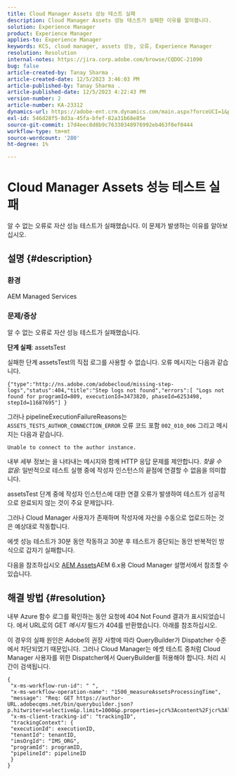 ```yaml
---
title: Cloud Manager Assets 성능 테스트 실패
description: Cloud Manager Assets 성능 테스트가 실패한 이유를 알아봅니다.
solution: Experience Manager
product: Experience Manager
applies-to: Experience Manager
keywords: KCS, cloud manager, assets 성능, 오류, Experience Manager
resolution: Resolution
internal-notes: https://jira.corp.adobe.com/browse/CQDOC-21090
bug: false
article-created-by: Tanay Sharma .
article-created-date: 12/5/2023 3:46:03 PM
article-published-by: Tanay Sharma .
article-published-date: 12/5/2023 4:22:43 PM
version-number: 2
article-number: KA-23312
dynamics-url: https://adobe-ent.crm.dynamics.com/main.aspx?forceUCI=1&pagetype=entityrecord&etn=knowledgearticle&id=ed605461-8593-ee11-be37-6045bd006b25
exl-id: 546d28f5-8d3a-45fa-bfef-82a31b68e85e
source-git-commit: 17d4eec8d8b9c76330348976992eb463f0ef0444
workflow-type: tm+mt
source-wordcount: '280'
ht-degree: 1%

---
```


# Cloud Manager Assets 성능 테스트 실패


알 수 없는 오류로 자산 성능 테스트가 실패했습니다. 이 문제가 발생하는 이유를 알아보십시오.

## 설명 {#description}


### 환경

AEM Managed Services

### 문제/증상 

알 수 없는 오류로 자산 성능 테스트가 실패했습니다.

<b>단계 실패</b>: assetsTest

실패한 단계 assetsTest의 직접 로그를 사용할 수 없습니다. 오류 메시지는 다음과 같습니다.

`{"type":"http://ns.adobe.com/adobecloud/missing-step-logs","status":404,"title":"Step logs not found","errors":[ "Logs not found for programId=809, executionId=3473820, phaseId=6253498, stepId=11687695"] } `

그러나 pipelineExecutionFailureReasons는 `ASSETS_TESTS_AUTHOR_CONNECTION_ERROR` 오류 코드 포함 `002_010_006` 그리고 메시지는 다음과 같습니다.

`Unable to connect to the author instance. `

내부 세부 정보는 을 나타내는 메시지와 함께 HTTP 응답 문제를 제안합니다. *찾을 수 없음*: 일반적으로 테스트 실행 중에 작성자 인스턴스의 끝점에 연결할 수 없음을 의미합니다.

assetsTest 단계 중에 작성자 인스턴스에 대한 연결 오류가 발생하여 테스트가 성공적으로 완료되지 않는 것이 주요 문제입니다.

그러나 Cloud Manager 사용자가 존재하며 작성자에 자산을 수동으로 업로드하는 것은 예상대로 작동합니다.

에셋 성능 테스트가 30분 동안 작동하고 30분 후 테스트가 중단되는 동안 반복적인 방식으로 갑자기 실패합니다.

다음을 참조하십시오 [AEM Assets](https://experienceleague.adobe.com/docs/experience-manager-cloud-manager/content/using/code-quality-testing.html#aem-assets)AEM 6.x용 Cloud Manager 설명서에서 참조할 수 있습니다.


## 해결 방법 {#resolution}


내부 Azure 함수 로그를 확인하는 동안 요청에 404 Not Found 결과가 표시되었습니다. 에서 URL로의 GET *메시지* 필드가 404를 반환했습니다. 아래를 참조하십시오.

이 경우의 실패 원인은 Adobe의 권장 사항에 따라 QueryBuilder가 Dispatcher 수준에서 차단되었기 때문입니다.
그러나 Cloud Manager는 에셋 테스트 중처럼 Cloud Manager 사용자를 위한 Dispatcher에서 QueryBuilder를 허용해야 합니다. 처리 시간이 검색됩니다.




```
{
 "x-ms-workflow-run-id": " ",
 "x-ms-workflow-operation-name": "1500_measureAssetsProcessingTime",
 "message": "Req: GET https://author-URL.adobecqms.net/bin/querybuilder.json?p.hitwriter=selective&p.limit=1000&p.properties=jcr%3Acontent%2Fjcr%3AlastModified+jcr%3Acreated&path=%2Fcontent%2Fdam%2Fcloudmanager&property=jcr%3Acontent%2Fdam%3AassetState&property.depth=1&property.value=processed&type=dam%3AAsset",
 "x-ms-client-tracking-id": "trackingID",
 "trackingContext": {
 "executionId": executionID,
 "tenantId": tenantID,
 "imsOrgId": "IMS_ORG",
 "programId": programID,
 "pipelineId": pipelineID
 }
}
```

